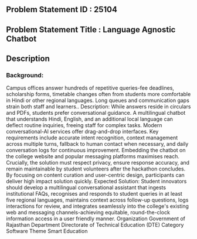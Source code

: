 ## Problem Statement ID : 25104
## Problem Statement Title : Language Agnostic Chatbot
## Description	
### Background:
Campus offices answer hundreds of repetitive queries-fee deadlines, scholarship forms, timetable changes often from students more comfortable in Hindi or other regional languages. Long queues and communication gaps strain both staff and learners.. Description: While answers reside in circulars and PDFs, students prefer conversational guidance. A multilingual chatbot that understands Hindi, English, and an additional local language can deflect routine inquiries, freeing staff for complex tasks. Modern conversational-Al services offer drag-and-drop interfaces. Key requirements include accurate intent recognition, context management across multiple turns, fallback to human contact when necessary, and daily conversation logs for continuous improvement. Embedding the chatbot on the college website and popular messaging platforms maximises reach. Crucially, the solution must respect privacy, ensure response accuracy, and remain maintainable by student volunteers after the hackathon concludes. By focusing on content curation and user-centric design, participants can deliver high impact solution quickly. Expected Solution: Student innovators should develop a multilingual conversational assistant that ingests institutional FAQs, recognises and responds to student queries in at least five regional languages, maintains context across follow-up questions, logs interactions for review, and integrates seamlessly into the college's existing web and messaging channels-achieving equitable, round-the-clock information access in a user friendly manner.
Organization	Government of Rajasthan
Department	Directorate of Technical Education (DTE)
Category	Software
Theme	Smart Education
